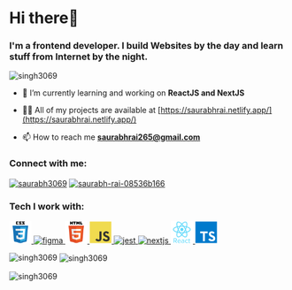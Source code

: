 <h1 align="left">Hi there👋</h1>
<h3 align="left">I'm a frontend developer. I build Websites by the day and learn stuff from Internet by the night.</h3>

<p align="left"> <img src="https://komarev.com/ghpvc/?username=singh3069&label=Profile%20views&color=0e75b6&style=flat" alt="singh3069" /> </p>

- 🌱 I’m currently learning and working on **ReactJS and NextJS**

- 👨‍💻 All of my projects are available at [https://saurabhrai.netlify.app/](https://saurabhrai.netlify.app/)

- 📫 How to reach me **saurabhrai265@gmail.com**

<h3 align="left">Connect with me:</h3>
<p align="left">
<a href="https://twitter.com/saurabh3069" target="blank"><img align="center" src="https://raw.githubusercontent.com/rahuldkjain/github-profile-readme-generator/master/src/images/icons/Social/twitter.svg" alt="saurabh3069" height="30" width="40" /></a>
<a href="https://linkedin.com/in/saurabh-rai-08536b166" target="blank"><img align="center" src="https://raw.githubusercontent.com/rahuldkjain/github-profile-readme-generator/master/src/images/icons/Social/linked-in-alt.svg" alt="saurabh-rai-08536b166" height="30" width="40" /></a>
</p>

<h3 align="left">Tech I work with:</h3>
<p align="left"> <a href="https://www.w3schools.com/css/" target="_blank" rel="noreferrer"> <img src="https://raw.githubusercontent.com/devicons/devicon/master/icons/css3/css3-original-wordmark.svg" alt="css3" width="40" height="40"/> </a> <a href="https://www.figma.com/" target="_blank" rel="noreferrer"> <img src="https://www.vectorlogo.zone/logos/figma/figma-icon.svg" alt="figma" width="40" height="40"/> </a> <a href="https://www.w3.org/html/" target="_blank" rel="noreferrer"> <img src="https://raw.githubusercontent.com/devicons/devicon/master/icons/html5/html5-original-wordmark.svg" alt="html5" width="40" height="40"/> </a> <a href="https://developer.mozilla.org/en-US/docs/Web/JavaScript" target="_blank" rel="noreferrer"> <img src="https://raw.githubusercontent.com/devicons/devicon/master/icons/javascript/javascript-original.svg" alt="javascript" width="40" height="40"/> </a> <a href="https://jestjs.io" target="_blank" rel="noreferrer"> <img src="https://www.vectorlogo.zone/logos/jestjsio/jestjsio-icon.svg" alt="jest" width="40" height="40"/> </a> <a href="https://nextjs.org/" target="_blank" rel="noreferrer"> <img src="https://cdn.worldvectorlogo.com/logos/nextjs-2.svg" alt="nextjs" width="40" height="40"/> </a> <a href="https://reactjs.org/" target="_blank" rel="noreferrer"> <img src="https://raw.githubusercontent.com/devicons/devicon/master/icons/react/react-original-wordmark.svg" alt="react" width="40" height="40"/> </a> <a href="https://www.typescriptlang.org/" target="_blank" rel="noreferrer"> <img src="https://raw.githubusercontent.com/devicons/devicon/master/icons/typescript/typescript-original.svg" alt="typescript" width="40" height="40"/> </a> </p>

<p><img align="left" src="https://github-readme-stats.vercel.app/api/top-langs?username=singh3069&show_icons=true&locale=en&layout=compact" alt="singh3069" /></p>

<p>&nbsp;<img align="center" src="https://github-readme-stats.vercel.app/api?username=singh3069&show_icons=true&locale=en" alt="singh3069" /></p>

<p><img align="center" src="https://github-readme-streak-stats.herokuapp.com/?user=singh3069&" alt="singh3069" /></p>
